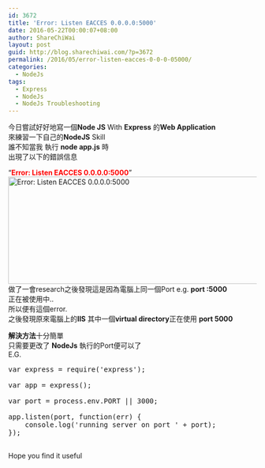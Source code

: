 ```yaml
---
id: 3672
title: 'Error: Listen EACCES 0.0.0.0:5000'
date: 2016-05-22T00:00:07+08:00
author: ShareChiWai
layout: post
guid: http://blog.sharechiwai.com/?p=3672
permalink: /2016/05/error-listen-eacces-0-0-0-05000/
categories:
  - NodeJs
tags:
  - Express
  - NodeJs
  - NodeJs Troubleshooting
---
```

今日嘗試好好地寫一個**Node JS** With **Express** 的**Web Application**  
來練習一下自己的**NodeJS** Skill  
誰不知當我 執行 **node app.js** 時  
出現了以下的錯誤信息

&#8220;<span style="color: #ff0000;"><strong>Error: Listen EACCES 0.0.0.0:5000</strong></span>&#8221;  
<img class="alignnone" src="https://i1.wp.com/farm8.static.flickr.com/7249/27119336511_349ffc5322_z.jpg?resize=625%2C217" alt="Error: Listen EACCES 0.0.0.0:5000" width="625" height="217" data-recalc-dims="1" />  
做了一會research之後發現這是因為電腦上同一個Port e.g. **port :5000**  
正在被使用中..  
所以便有這個error.  
之後發現原來電腦上的**IIS** 其中一個**virtual directory**正在使用 **port 5000**

**解決方法**十分簡單  
只需要更改了 **NodeJs** 執行的Port便可以了  
E.G.

<pre>var express = require('express');

var app = express();

var port = process.env.PORT || 3000;

app.listen(port, function(err) {
    console.log('running server on port ' + port);
});

</pre>

Hope you find it useful